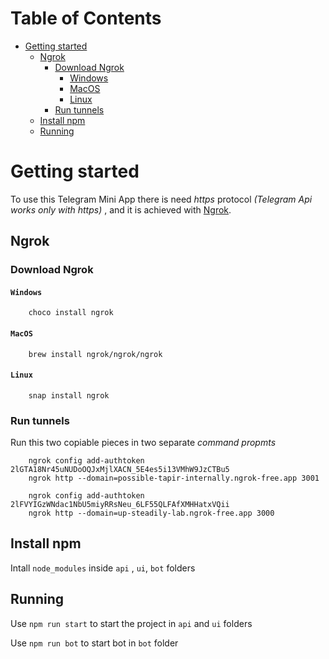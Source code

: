 # Table of Contents
- [Getting started](#getting-started)
  - [Ngrok](#ngrok)
    - [Download Ngrok](#download-ngrok)
      - [Windows](#windows)
      - [MacOS](#macos)
      - [Linux](#linux)
    - [Run tunnels](#run-tunnels)
  - [Install npm](#install-npm)
  - [Running](#running)



# Getting started

To use this Telegram Mini App there is need _https_ protocol *(Telegram Api works only with _https_)*
, and it is achieved with [Ngrok](https://ngrok.com/).

## Ngrok
### Download Ngrok
#### `Windows`
```choco install ngrok
    choco install ngrok
```
#### `MacOS`
```brew install ngrok/ngrok/ngrok
    brew install ngrok/ngrok/ngrok
```
#### `Linux`
```snap install ngrok
    snap install ngrok
```

### Run tunnels
Run this two copiable pieces in two separate _command propmts_ 
```ngrok config add-authtoken 2lGTA18Nr45uNUDoOQJxMjlXACN_5E4es5i13VMhW9JzCTBu5\ngrok http --domain=possible-tapir-internally.ngrok-free.app 3001\n
    ngrok config add-authtoken 2lGTA18Nr45uNUDoOQJxMjlXACN_5E4es5i13VMhW9JzCTBu5
    ngrok http --domain=possible-tapir-internally.ngrok-free.app 3001
```

```ngrok config add-authtoken 2lFVYIGzWNdac1NbU5miyRRsNeu_6LF55QLFAfXMHHatxVQii\ngrok http --domain=up-steadily-lab.ngrok-free.app 3000\n
    ngrok config add-authtoken 2lFVYIGzWNdac1NbU5miyRRsNeu_6LF55QLFAfXMHHatxVQii
    ngrok http --domain=up-steadily-lab.ngrok-free.app 3000
```

## Install npm
Intall `node_modules` inside `api` , `ui`, `bot` folders

## Running
Use `npm run start` to start the project in `api` and `ui` folders

Use `npm run bot` to start bot in `bot` folder
